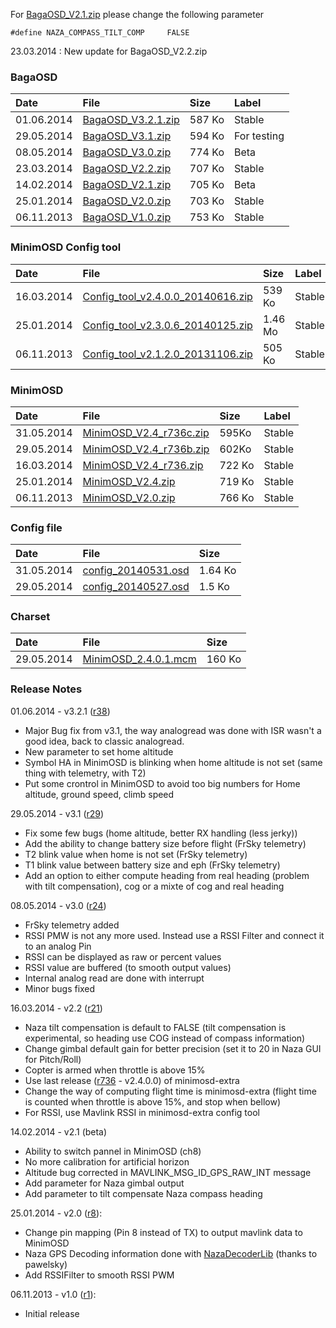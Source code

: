 For [BagaOSD\_V2.1.zip](http://bagaosd.googlecode.com/svn/build/BagaOSD_V2.1.zip) please change the following parameter
```
#define NAZA_COMPASS_TILT_COMP     FALSE
```

23.03.2014 : New update for BagaOSD\_V2.2.zip

### BagaOSD ###
| **Date** | **File** | **Size** | **Label** |
|:---------|:---------|:---------|:----------|
| 01.06.2014 | [BagaOSD\_V3.2.1.zip](http://bagaosd.googlecode.com/svn/build/BagaOSD_V3.2.1.zip)| 587 Ko | Stable |
| 29.05.2014 | [BagaOSD\_V3.1.zip](http://bagaosd.googlecode.com/svn/build/BagaOSD_V3.1.zip)| 594 Ko | For testing|
| 08.05.2014 | [BagaOSD\_V3.0.zip](http://bagaosd.googlecode.com/svn/build/BagaOSD_V3.0.zip)| 774 Ko | Beta |
| 23.03.2014 | [BagaOSD\_V2.2.zip](http://bagaosd.googlecode.com/svn/build/BagaOSD_V2.2.zip)| 707 Ko | Stable |
| 14.02.2014 | [BagaOSD\_V2.1.zip](http://bagaosd.googlecode.com/svn/build/BagaOSD_V2.1.zip)| 705 Ko | Beta |
| 25.01.2014 | [BagaOSD\_V2.0.zip](http://bagaosd.googlecode.com/svn/build/BagaOSD_V2.0.zip)| 703 Ko | Stable |
| 06.11.2013 | [BagaOSD\_V1.0.zip](http://bagaosd.googlecode.com/svn/build/BagaOSD_V1.0.zip)| 753 Ko | Stable |


### MinimOSD Config tool ###
| **Date** | **File** | **Size** | **Label** |
|:---------|:---------|:---------|:----------|
| 16.03.2014 | [Config\_tool\_v2.4.0.0\_20140616.zip](http://bagaosd.googlecode.com/svn/build/Config_tool_v2.4.0.0_20140616.zip)|  539 Ko | Stable |
| 25.01.2014 | [Config\_tool\_v2.3.0.6\_20140125.zip](http://bagaosd.googlecode.com/svn/build/Config_tool_v2.3.0.6_20140125.zip)| 1.46 Mo | Stable |
| 06.11.2013 | [Config\_tool\_v2.1.2.0\_20131106.zip](http://bagaosd.googlecode.com/svn/build/Config_tool_v2.1.2.0_20131106.zip)|  505 Ko | Stable |

### MinimOSD ###
| **Date** | **File** | **Size** | **Label** |
|:---------|:---------|:---------|:----------|
| 31.05.2014 | [MinimOSD\_V2.4\_r736c.zip](http://bagaosd.googlecode.com/svn/build/MinimOSD_V2.4_r736c.zip)| 595Ko | Stable |
| 29.05.2014 | [MinimOSD\_V2.4\_r736b.zip](http://bagaosd.googlecode.com/svn/build/MinimOSD_V2.4_r736b.zip)| 602Ko | Stable |
| 16.03.2014 | [MinimOSD\_V2.4\_r736.zip](http://bagaosd.googlecode.com/svn/build/MinimOSD_V2.4_r736.zip)| 722 Ko | Stable |
| 25.01.2014 | [MinimOSD\_V2.4.zip](http://bagaosd.googlecode.com/svn/build/MinimOSD_V2.4.zip)| 719 Ko | Stable |
| 06.11.2013 | [MinimOSD\_V2.0.zip](http://bagaosd.googlecode.com/svn/build/MinimOSD_V2.0.zip)| 766 Ko | Stable |


### Config file ###
| **Date** | **File** | **Size** |
|:---------|:---------|:---------|
| 31.05.2014 | [config\_20140531.osd](http://bagaosd.googlecode.com/svn/build/config_20140531.osd) | 1.64 Ko |
| 29.05.2014 | [config\_20140527.osd](http://bagaosd.googlecode.com/svn/build/config_20140527.osd) | 1.5 Ko |


### Charset ###
| **Date** | **File** | **Size** |
|:---------|:---------|:---------|
| 29.05.2014 | [MinimOSD\_2.4.0.1.mcm](http://bagaosd.googlecode.com/svn/build/MinimOSD_2.4.0.1.mcm) | 160 Ko |


### Release Notes ###
01.06.2014 - v3.2.1 ([r38](http://code.google.com/p/bagaosd/source/detail?r=38))
  * Major Bug fix from v3.1, the way analogread was done with ISR wasn't a good idea, back to classic analogread.
  * New parameter to set home altitude
  * Symbol HA in MinimOSD is blinking when home altitude is not set (same thing with telemetry, with T2)
  * Put some crontrol in MinimOSD to avoid too big numbers for Home altitude, ground speed, climb speed


29.05.2014 - v3.1 ([r29](http://code.google.com/p/bagaosd/source/detail?r=29))
  * Fix some few bugs (home altitude, better RX handling (less jerky))
  * Add the ability to change battery size before flight (FrSky telemetry)
  * T2 blink value when home is not set (FrSky telemetry)
  * T1 blink value between battery size and eph (FrSky telemetry)
  * Add an option to either compute heading from real heading (problem with tilt compensation), cog or a mixte of cog and real heading


08.05.2014 - v3.0 ([r24](http://code.google.com/p/bagaosd/source/detail?r=24))
  * FrSky telemetry added
  * RSSI PMW is not any more used. Instead use a RSSI Filter and connect it to an analog Pin
  * RSSI can be displayed as raw or percent values
  * RSSI value are buffered (to smooth output values)
  * Internal analog read are done with interrupt
  * Minor bugs fixed

16.03.2014 - v2.2 ([r21](http://code.google.com/p/bagaosd/source/detail?r=21))
  * Naza tilt compensation is default to FALSE (tilt compensation is experimental, so heading use COG instead of compass information)
  * Change gimbal default gain for better precision (set it to 20 in Naza GUI for Pitch/Roll)
  * Copter is armed when throttle is above 15%
  * Use last release ([r736](https://code.google.com/p/bagaosd/source/detail?r=736) - v2.4.0.0) of minimosd-extra
  * Change the way of computing flight time is minimosd-extra (flight time is counted when throttle is above 15%, and stop when bellow)
  * For RSSI, use Mavlink RSSI in minimosd-extra config tool

14.02.2014 - v2.1 (beta)
  * Ability to switch pannel in MinimOSD (ch8)
  * No more calibration for artificial horizon
  * Altitude bug corrected in MAVLINK\_MSG\_ID\_GPS\_RAW\_INT message
  * Add parameter for Naza gimbal output
  * Add parameter to tilt compensate Naza compass heading

25.01.2014 - v2.0 ([r8](http://code.google.com/p/bagaosd/source/detail?r=8)):
  * Change pin mapping (Pin 8 instead of TX) to output mavlink data to MinimOSD
  * Naza GPS Decoding information done with [NazaDecoderLib](http://www.rcgroups.com/forums/showthread.php?t=1995704) (thanks to pawelsky)
  * Add RSSIFilter to smooth RSSI PWM

06.11.2013 - v1.0 ([r1](http://code.google.com/p/bagaosd/source/detail?r=1)):
  * Initial release


